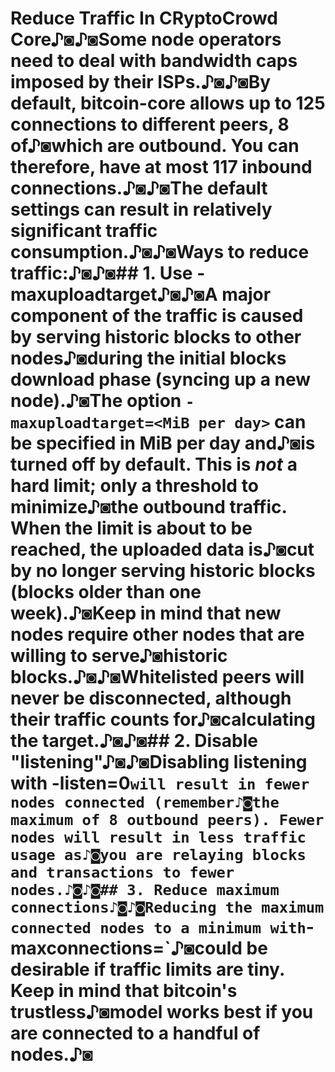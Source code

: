 # Reduce Traffic In CRyptoCrowd Core♪◙♪◙Some node operators need to deal with bandwidth caps imposed by their ISPs.♪◙♪◙By default, bitcoin-core allows up to 125 connections to different peers, 8 of♪◙which are outbound. You can therefore, have at most 117 inbound connections.♪◙♪◙The default settings can result in relatively significant traffic consumption.♪◙♪◙Ways to reduce traffic:♪◙♪◙## 1. Use -maxuploadtarget♪◙♪◙A major component of the traffic is caused by serving historic blocks to other nodes♪◙during the initial blocks download phase (syncing up a new node).♪◙The option `-maxuploadtarget=<MiB per day>` can be specified in MiB per day and♪◙is turned off by default. This is *not* a hard limit; only a threshold to minimize♪◙the outbound traffic. When the limit is about to be reached, the uploaded data is♪◙cut by no longer serving historic blocks (blocks older than one week).♪◙Keep in mind that new nodes require other nodes that are willing to serve♪◙historic blocks.♪◙♪◙Whitelisted peers will never be disconnected, although their traffic counts for♪◙calculating the target.♪◙♪◙## 2. Disable "listening"♪◙♪◙Disabling listening with -listen=0` will result in fewer nodes connected (remember♪◙the maximum of 8 outbound peers). Fewer nodes will result in less traffic usage as♪◙you are relaying blocks and transactions to fewer nodes.♪◙♪◙## 3. Reduce maximum connections♪◙♪◙Reducing the maximum connected nodes to a minimum with `-maxconnections=<num>`♪◙could be desirable if traffic limits are tiny. Keep in mind that bitcoin's trustless♪◙model works best if you are connected to a handful of nodes.♪◙
